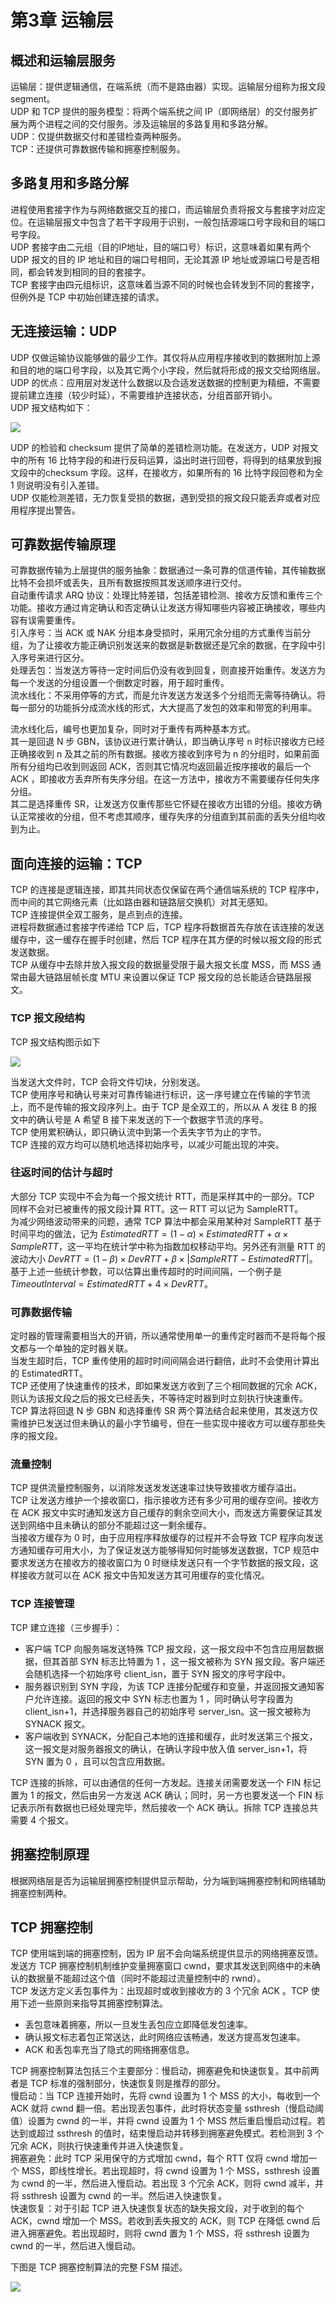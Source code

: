 # 第3章 运输层

## 概述和运输层服务
运输层：提供逻辑通信，在端系统（而不是路由器）实现。运输层分组称为报文段 segment。  
UDP 和 TCP 提供的服务模型：将两个端系统之间 IP（即网络层）的交付服务扩展为两个进程之间的交付服务。涉及运输层的多路复用和多路分解。  
UDP：仅提供数据交付和差错检查两种服务。  
TCP：还提供可靠数据传输和拥塞控制服务。

## 多路复用和多路分解
进程使用套接字作为与网络数据交互的接口，而运输层负责将报文与套接字对应定位。在运输层报文中包含了若干字段用于识别，一般包括源端口号字段和目的端口号字段。  
UDP 套接字由二元组（目的IP地址，目的端口号）标识，这意味着如果有两个 UDP 报文的目的 IP 地址和目的端口号相同，无论其源 IP 地址或源端口号是否相同，都会转发到相同的目的套接字。  
TCP 套接字由四元组标识，这意味着当源不同的时候也会转发到不同的套接字，但例外是 TCP 中初始创建连接的请求。

## 无连接运输：UDP
UDP 仅做运输协议能够做的最少工作。其仅将从应用程序接收到的数据附加上源和目的地的端口号字段，以及其它两个小字段，然后就将形成的报文交给网络层。  
UDP 的优点：应用层对发送什么数据以及合适发送数据的控制更为精细，不需要提前建立连接（较少时延），不需要维护连接状态，分组首部开销小。  
UDP 报文结构如下：

![](_v_images/20220720153838705_18597.png)

UDP 的检验和 checksum 提供了简单的差错检测功能。在发送方，UDP 对报文中的所有 16 比特字段的和进行反码运算，溢出时进行回卷，将得到的结果放到报文段中的checksum 字段。这样，在接收方，如果所有的 16 比特字段回卷和为全 1 则说明没有引入差错。  
UDP 仅能检测差错，无力恢复受损的数据，遇到受损的报文段只能丢弃或者对应用程序提出警告。

## 可靠数据传输原理
可靠数据传输为上层提供的服务抽象：数据通过一条可靠的信道传输，其传输数据比特不会损坏或丢失，且所有数据按照其发送顺序进行交付。  
自动重传请求 ARQ 协议：处理比特差错，包括差错检测、接收方反馈和重传三个功能。接收方通过肯定确认和否定确认让发送方得知哪些内容被正确接收，哪些内容有误需要重传。  
引入序号：当 ACK 或 NAK 分组本身受损时，采用冗余分组的方式重传当前分组，为了让接收方能正确识别发送来的数据是新数据还是冗余的数据，在字段中引入序号来进行区分。  
处理丢包：当发送方等待一定时间后仍没有收到回复，则直接开始重传。发送方为每一个发送的分组设置一个倒数定时器，用于超时重传。  
流水线化：不采用停等的方式，而是允许发送方发送多个分组而无需等待确认。将每一部分的功能拆分成流水线的形式，大大提高了发包的效率和带宽的利用率。

流水线化后，编号也更加复杂，同时对于重传有两种基本方式。  
其一是回退 N 步 GBN，该协议进行累计确认，即当确认序号 n 时标识接收方已经正确接收到 n 及其之前的所有数据。接收方接收到序号为 n 的分组时，如果前面所有分组均已收到则返回 ACK，否则其它情况均返回最近按序接收的最后一个 ACK ，即接收方丢弃所有失序分组。在这一方法中，接收方不需要缓存任何失序分组。  
其二是选择重传 SR，让发送方仅重传那些它怀疑在接收方出错的分组。接收方确认正常接收的分组，但不考虑其顺序，缓存失序的分组直到其前面的丢失分组均收到为止。

## 面向连接的运输：TCP
TCP 的连接是逻辑连接，即其共同状态仅保留在两个通信端系统的 TCP 程序中，而中间的其它网络元素（比如路由器和链路层交换机）对其无感知。  
TCP 连接提供全双工服务，是点到点的连接。  
进程将数据通过套接字传递给 TCP 后，TCP 程序将数据首先存放在该连接的发送缓存中，这一缓存在握手时创建，然后 TCP 程序在其方便的时候以报文段的形式发送数据。  
TCP 从缓存中去除并放入报文段的数据量受限于最大报文长度 MSS，而 MSS 通常由最大链路层帧长度 MTU 来设置以保证 TCP 报文段的总长能适合链路层报文。

### TCP 报文段结构
TCP 报文结构图示如下

![](_v_images/20220725104223635_19596.png)

当发送大文件时，TCP 会将文件切块，分别发送。  
TCP 使用序号和确认号来对可靠传输进行标识，这一序号建立在传输的字节流上，而不是传输的报文段序列上。由于 TCP 是全双工的，所以从 A 发往 B 的报文中的确认号是 A 希望 B 接下来发送的下一个数据字节流的序号。  
TCP 使用累积确认，即只确认流中到第一个丢失字节为止的字节。  
TCP 连接的双方均可以随机地选择初始序号，以减少可能出现的冲突。

### 往返时间的估计与超时
大部分 TCP 实现中不会为每一个报文统计 RTT，而是采样其中的一部分。TCP 同样不会对已被重传的报文段计算 RTT。这一 RTT 可以记为 SampleRTT。  
为减少网络波动带来的问题，通常 TCP 算法中都会采用某种对 SampleRTT 基于时间平均的做法，记为 $EstimatedRTT=(1-\alpha)\times EstimatedRTT+\alpha\times SampleRTT$，这一平均在统计学中称为指数加权移动平均。另外还有测量 RTT 的波动大小 $DevRTT=(1-\beta)\times DevRTT+\beta\times |SampleRTT-EstimatedRTT|$。  
基于上述一些统计参数，可以估算出重传超时的时间间隔，一个例子是 $TimeoutInterval = EstimatedRTT + 4\times DevRTT$。

### 可靠数据传输
定时器的管理需要相当大的开销，所以通常使用单一的重传定时器而不是将每个报文都与一个单独的定时器关联。  
当发生超时后，TCP 重传使用的超时时间间隔会进行翻倍，此时不会使用计算出的 EstimatedRTT。  
TCP 还使用了快速重传的技术，即如果发送方收到了三个相同数据的冗余 ACK，则认为该报文段之后的报文已经丢失，不等待定时器到时立刻执行快速重传。  
TCP 算法将回退 N 步 GBN 和选择重传 SR 两个算法结合起来使用，其发送方仅需维护已发送过但未确认的最小字节编号，但在一些实现中接收方可以缓存那些失序的报文段。

### 流量控制
TCP 提供流量控制服务，以消除发送发发送速率过快导致接收方缓存溢出。  
TCP 让发送方维护一个接收窗口，指示接收方还有多少可用的缓存空间。接收方在 ACK 报文中实时通知发送方自己缓存的剩余空间大小，而发送方需要保证其发送到网络中且未确认的部分不能超过这一剩余缓存。  
当接收方缓存为 0 时，由于应用程序释放缓存的过程并不会导致 TCP 程序向发送方通知缓存可用大小，为了保证发送方能够得知何时能够发送数据，TCP 规范中要求发送方在接收方的接收窗口为 0 时继续发送只有一个字节数据的报文段，这样接收方就可以在 ACK 报文中告知发送方其可用缓存的变化情况。

### TCP 连接管理
TCP 建立连接（三步握手）：

* 客户端 TCP 向服务端发送特殊 TCP 报文段，这一报文段中不包含应用层数据据，但其首部 SYN 标志比特置为 1 ，这一报文被称为 SYN 报文段。客户端还会随机选择一个初始序号 client_isn，置于 SYN 报文的序号字段中。  
* 服务器识别到 SYN 字段，为该 TCP 连接分配缓存和变量，并返回报文通知客户允许连接。返回的报文中 SYN 标志也置为 1 ，同时确认号字段置为 client_isn+1，并选择服务器自己的初始序号 server_isn。这一报文被称为 SYNACK 报文。  
* 客户端收到 SYNACK，分配自己本地的连接和缓存，此时发送第三个报文，这一报文是对服务器报文的确认，在确认字段中放入值 server_isn+1，将 SYN 置为 0 ，且可以包含应用数据。

TCP 连接的拆除，可以由通信的任何一方发起。连接关闭需要发送一个 FIN 标记置为 1 的报文，然后由另一方发送 ACK 确认；同时，另一方也要发送一个 FIN 标记表示所有数据也已经处理完毕，然后接收一个 ACK 确认。拆除 TCP 连接总共需要 4 个报文。

## 拥塞控制原理
根据网络层是否为运输层拥塞控制提供显示帮助，分为端到端拥塞控制和网络辅助拥塞控制两种。

## TCP 拥塞控制
TCP 使用端到端的拥塞控制，因为 IP 层不会向端系统提供显示的网络拥塞反馈。  
发送方 TCP 拥塞控制机制维护变量拥塞窗口 cwnd，要求其发送到网络中的未确认的数据量不能超过这个值（同时不能超过流量控制中的 rwnd）。  
TCP 发送方定义丢包事件为：出现超时或收到接收方的 3 个冗余 ACK 。TCP 使用下述一些原则来指导其拥塞控制算法。

* 丢包意味着拥塞，所以一旦发生丢包应立即降低发包速率。  
* 确认报文标志着包正常送达，此时网络应该畅通，发送方提高发包速率。  
* ACK 和丢包率充当了隐式的网络拥塞信息。

TCP 拥塞控制算法包括三个主要部分：慢启动，拥塞避免和快速恢复。其中前两者是 TCP 标准的强制部分，快速恢复则是推荐的部分。  
慢启动：当 TCP 连接开始时，先将 cwnd 设置为 1 个 MSS 的大小，每收到一个 ACK 就将 cwnd 翻一倍。若出现丢包事件，此时将状态变量 ssthresh（慢启动阈值）设置为 cwnd 的一半，并将 cwnd 设置为 1 个 MSS 然后重启慢启动过程。若达到或超过 ssthresh 的值时，结束慢启动并转移到拥塞避免模式。若检测到 3 个冗余 ACK，则执行快速重传并进入快速恢复。  
拥塞避免：此时 TCP 采用保守的方式增加 cwnd，每个 RTT 仅将 cwnd 增加一个 MSS，即线性增长。若出现超时，将 cwnd 设置为 1 个 MSS，ssthresh 设置为 cwnd 的一半，然后进入慢启动。若出现 3 个冗余 ACK，则将 cwnd 减半，并将 ssthresh 设置为 cwnd 的一半。然后进入快速恢复。  
快速恢复：对于引起 TCP 进入快速恢复状态的缺失报文段，对于收到的每个 ACK，cwnd 增加一个 MSS。若收到丢失报文的 ACK，则 TCP 在降低 cwnd 后进入拥塞避免。若出现超时，则将 cwnd 置为 1 个 MSS，将 ssthresh 设置为 cwnd 的一半，然后进入慢启动。

下图是 TCP 拥塞控制算法的完整 FSM 描述。

![](_v_images/20220725144404527_14658.png)
